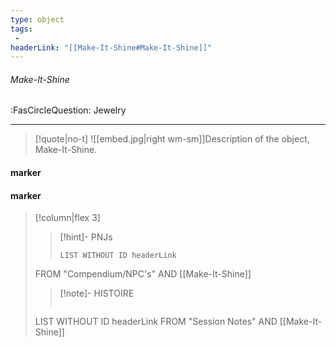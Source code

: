 ```yaml
---
type: object
tags:
 - 
headerLink: "[[Make-It-Shine#Make-It-Shine]]"
---
```


###### Make-It-Shine
<span class="sub2">:FasCircleQuestion: Jewelry</span>
___

> [!quote|no-t]
>![[embed.jpg|right wm-sm]]Description of the  object, Make-It-Shine.
<span class="clearfix"></span>

#### marker
#### marker
> [!column|flex 3]
>>[!hint]- PNJs
>>```dataview
>>LIST WITHOUT ID headerLink
>FROM "Compendium/NPC's" AND [[Make-It-Shine]]
>
>>[!note]- HISTOIRE
>>```dataview
>LIST WITHOUT ID headerLink
>FROM "Session Notes" AND [[Make-It-Shine]]